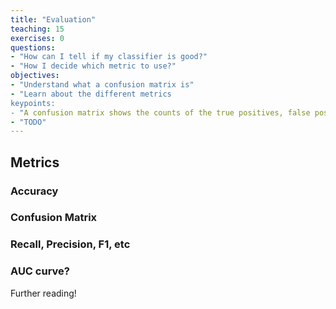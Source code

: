 ```yaml
---
title: "Evaluation"
teaching: 15
exercises: 0
questions:
- "How can I tell if my classifier is good?"
- "How I decide which metric to use?"
objectives:
- "Understand what a confusion matrix is"
- "Learn about the different metrics 
keypoints:
- "A confusion matrix shows the counts of the true positives, false positives, true negatives and false negatives that the classifier gives."
- "TODO"
---
```



## Metrics

### Accuracy

### Confusion Matrix

### Recall, Precision, F1, etc

### AUC curve?

Further reading!

